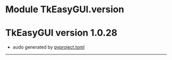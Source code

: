 # Module TkEasyGUI.version

# TkEasyGUI version 1.0.28

- audo generated by [pyproject.toml](https://github.com/kujirahand/tkeasygui-python/blob/main/pyproject.toml)

---------------------------



